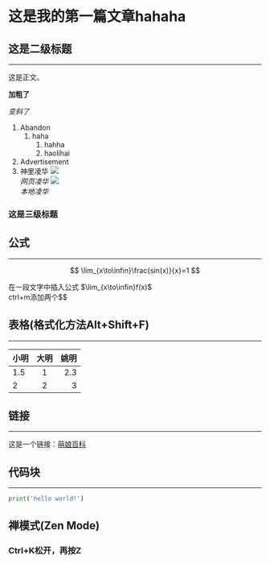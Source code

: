 # 这是我的第一篇文章hahaha


<!-- keywords:测试;哈哈哈; -->
<!-- description:这里是摘要 -->
<!-- coverimage:![cover](2023-07-22-17-08-19.png) -->

## 这是二级标题
---
这是正文。  

**加粗了**  

*变斜了*

1. Abandon
   1. haha
      1. hahha
      2. haolihai 
2. Advertisement
3. 神里凌华
![](2023-07-22-17-08-19.png)  
*网页凌华*
![](微信图片_20211128205621.jpg)  
*本地凌华*
### 这是三级标题

## 公式
---
$$
\lim_{x\to\infin}\frac{sin(x)}{x}=1
$$

在一段文字中插入公式 $\lim_{x\to\infin}f(x)$  
ctrl+m添加两个$$

## 表格(格式化方法Alt+Shift+F)
---
| 小明 | 大明  | 姚明 |
| :--- | :---: | ---: |
| 1.5  |   1   |  2.3 |
| 2    |   2   |    3 |

## 链接
---
这是一个链接：[萌娘百科](https://zh.moegirl.org.cn/%E7%A5%9E%E9%87%8C%E7%BB%AB%E5%8D%8E)

## 代码块
---

```python
print('hello world!')
```

## 禅模式(Zen Mode)
### Ctrl+K松开，再按Z


